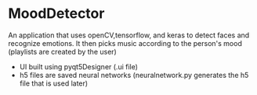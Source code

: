 # MoodDetector
An application that uses openCV,tensorflow, and keras to detect faces and recognize emotions. It then picks music according to the person's mood (playlists are created by the user)

 - UI built using pyqt5Designer (.ui file)
 - h5 files are saved neural networks (neuralnetwork.py generates the h5 file that is used later)
 

